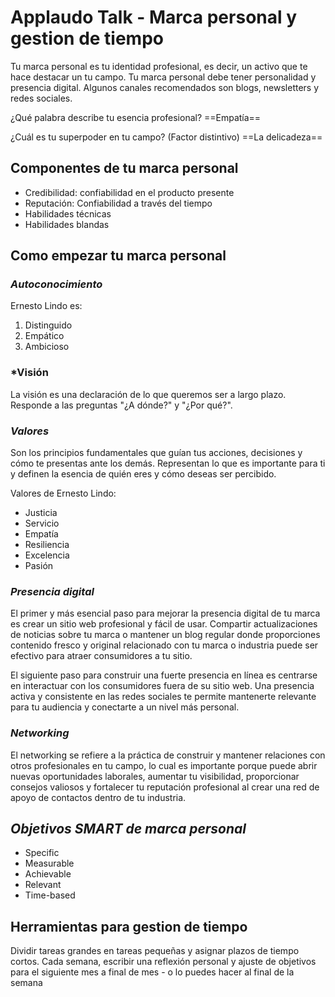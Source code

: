 # Applaudo Talk - Marca personal y gestion de tiempo

Tu marca personal es tu identidad profesional, es decir, un activo que te hace destacar un tu campo. Tu marca personal debe tener personalidad y presencia digital. Algunos canales recomendados son blogs, newsletters y redes sociales. 

¿Qué palabra describe tu esencia profesional? ==Empatía==

¿Cuál es tu superpoder en tu campo? (Factor distintivo) ==La delicadeza==

## **Componentes de tu marca personal**

- Credibilidad: confiabilidad en el producto presente
- Reputación: Confiabilidad a través del tiempo
- Habilidades técnicas
- Habilidades blandas

## **Como empezar tu marca personal**

### *Autoconocimiento*

Ernesto Lindo es:
1. Distinguido
2. Empático
3. Ambicioso

### *Visión

La visión es una declaración de lo que queremos ser a largo plazo. Responde a las preguntas "¿A dónde?" y "¿Por qué?".

### *Valores*

Son los principios fundamentales que guían tus acciones, decisiones y cómo te presentas ante los demás. Representan lo que es importante para ti y definen la esencia de quién eres y cómo deseas ser percibido.

Valores de Ernesto Lindo:
- Justicia
- Servicio
- Empatía
- Resiliencia
- Excelencia
- Pasión
### *Presencia digital*

El primer y más esencial paso para mejorar la presencia digital de tu marca es crear un sitio web profesional y fácil de usar. Compartir actualizaciones de noticias sobre tu marca o mantener un blog regular donde proporciones contenido fresco y original relacionado con tu marca o industria puede ser efectivo para atraer consumidores a tu sitio.

El siguiente paso para construir una fuerte presencia en línea es centrarse en interactuar con los consumidores fuera de su sitio web. Una presencia activa y consistente en las redes sociales te permite mantenerte relevante para tu audiencia y conectarte a un nivel más personal.

### *Networking*

El networking se refiere a la práctica de construir y mantener relaciones con otros profesionales en tu campo, lo cual es importante porque puede abrir nuevas oportunidades laborales, aumentar tu visibilidad, proporcionar consejos valiosos y fortalecer tu reputación profesional al crear una red de apoyo de contactos dentro de tu industria.

## *Objetivos SMART de marca personal*

- Specific
- Measurable
- Achievable
- Relevant
- Time-based
## **Herramientas para gestion de tiempo**

Dividir tareas grandes en tareas pequeñas y asignar plazos de tiempo cortos. Cada semana, escribir una reflexión personal y ajuste de objetivos para el siguiente mes a final de mes - o lo puedes hacer al final de la semana